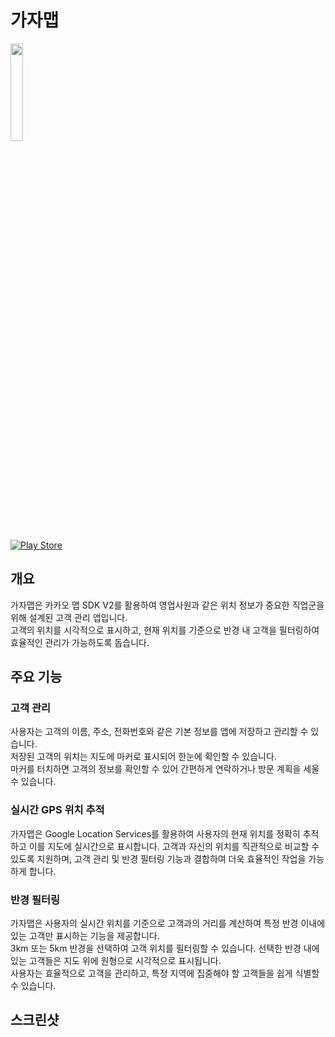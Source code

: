 # 가자맵
<img src = "https://avatars.githubusercontent.com/u/131291762?s=200&v=4" width="20%" height="20%">  

[![Play Store](https://upload.wikimedia.org/wikipedia/commons/7/78/Google_Play_Store_badge_EN.svg)](https://play.google.com/store/apps/details?id=com.pg.gajamap)

## 개요
가자맵은 카카오 맵 SDK V2를 활용하여 영업사원과 같은 위치 정보가 중요한 직업군을 위해 설계된 고객 관리 앱입니다.  
고객의 위치를 시각적으로 표시하고, 현재 위치를 기준으로 반경 내 고객을 필터링하여 효율적인 관리가 가능하도록 돕습니다.  

## 주요 기능

### 고객 관리  
사용자는 고객의 이름, 주소, 전화번호와 같은 기본 정보를 앱에 저장하고 관리할 수 있습니다.   
저장된 고객의 위치는 지도에 마커로 표시되어 한눈에 확인할 수 있습니다.  
마커를 터치하면 고객의 정보를 확인할 수 있어 간편하게 연락하거나 방문 계획을 세울 수 있습니다. 

### 실시간 GPS 위치 추적
가자맵은 Google Location Services를 활용하여 사용자의 현재 위치를 정확히 추적하고 이를 지도에 실시간으로 표시합니다. 
고객과 자신의 위치를 직관적으로 비교할 수 있도록 지원하며, 고객 관리 및 반경 필터링 기능과 결합하여 더욱 효율적인 작업을 가능하게 합니다.

### 반경 필터링
가자맵은 사용자의 실시간 위치를 기준으로 고객과의 거리를 계산하여 특정 반경 이내에 있는 고객만 표시하는 기능을 제공합니다.  
3km 또는 5km 반경을 선택하여 고객 위치를 필터링할 수 있습니다. 선택한 반경 내에 있는 고객들은 지도 위에 원형으로 시각적으로 표시됩니다.  
사용자는 효율적으로 고객을 관리하고, 특정 지역에 집중해야 할 고객들을 쉽게 식별할 수 있습니다.

## 스크린샷
